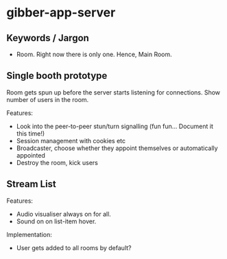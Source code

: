 # gibber-app-server

## Keywords / Jargon

- Room. Right now there is only one. Hence, Main Room.

## Single booth prototype

Room gets spun up before the server starts listening for connections.
Show number of users in the room.

Features:

- Look into the peer-to-peer stun/turn signalling (fun fun... Document it this time!)
- Session management with cookies etc
- Broadcaster, choose whether they appoint themselves or automatically appointed
- Destroy the room, kick users

## Stream List

Features:

- Audio visualiser always on for all.
- Sound on on list-item hover.

Implementation:

- User gets added to all rooms by default?
